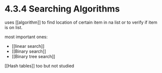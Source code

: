 # 4.3.4 Searching Algorithms
uses [[algorithm]] to find location of certain item in na list or to verify if item is on list.

most important ones:
- [[linear search]]
- [[Binary search]]
- [[Binary tree search]]

[[Hash tables]] too but not studied